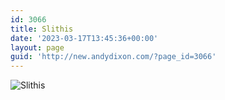```yaml
---
id: 3066
title: Slithis
date: '2023-03-17T13:45:36+00:00'
layout: page
guid: 'http://new.andydixon.com/?page_id=3066'
---
```


![Slithis](https://i0.wp.com/assets.g8x2.ldn.idrivee2-23.com/posters/Slithis%2001.jpg?w=1200&ssl=1 "Slithis")